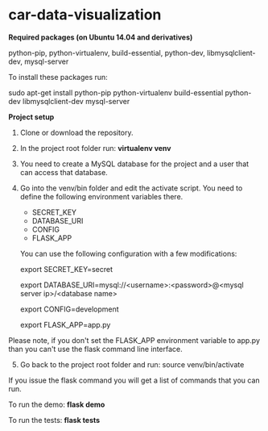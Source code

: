 # car-data-visualization

<b>Required packages (on Ubuntu 14.04 and derivatives)</b>

python-pip, python-virtualenv, build-essential, python-dev, libmysqlclient-dev, mysql-server

To install these packages run:

sudo apt-get install python-pip python-virtualenv build-essential python-dev libmysqlclient-dev mysql-server

<b> Project setup </b>
1) Clone or download the repository.
2) In the project root folder run: <strong>virtualenv venv</strong>
3) You need to create a MySQL database for the project and a user that can access that database.
4) Go into the venv/bin folder and edit the activate script. You need to define the following environment variables there.
     - SECRET_KEY
     - DATABASE_URI
     - CONFIG
     - FLASK_APP
     
   You can use the following configuration with a few modifications:
   
     export SECRET_KEY=secret
     
     export DATABASE_URI=mysql://&lt;username&gt;:&lt;password&gt;@&lt;mysql server ip&gt;/&lt;database name&gt;
     
     export CONFIG=development
     
     export FLASK_APP=app.py
  
  Please note, if you don't set the FLASK_APP environment variable to app.py than you can't use the flask command line interface.
  
5) Go back to the project root folder and run: source venv/bin/activate

If you issue the flask command you will get a list of commands that you can run.

To run the demo: <strong>flask demo</strong>

To run the tests: <strong>flask tests</strong>
